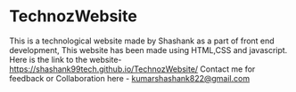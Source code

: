 # TechnozWebsite
This is a technological website made by Shashank as a part of front end development, This website has been made using HTML,CSS and javascript.
Here is the link to the website- https://shashank99tech.github.io/TechnozWebsite/
Contact me for feedback or Collaboration here - kumarshashank822@gmail.com
